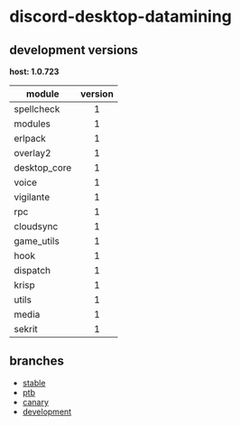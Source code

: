 # discord-desktop-datamining

## development versions

**host: 1.0.723**

| module | version |
| ------ | :-----: |
| spellcheck | 1 |
| modules | 1 |
| erlpack | 1 |
| overlay2 | 1 |
| desktop_core | 1 |
| voice | 1 |
| vigilante | 1 |
| rpc | 1 |
| cloudsync | 1 |
| game_utils | 1 |
| hook | 1 |
| dispatch | 1 |
| krisp | 1 |
| utils | 1 |
| media | 1 |
| sekrit | 1 |

## branches

- [stable](https://github.com/OpenAsar/discord-desktop-datamining/tree/stable)
- [ptb](https://github.com/OpenAsar/discord-desktop-datamining/tree/ptb)
- [canary](https://github.com/OpenAsar/discord-desktop-datamining/tree/canary)
- [development](https://github.com/OpenAsar/discord-desktop-datamining/tree/development)